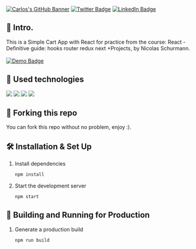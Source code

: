 [![Carlos's GitHub Banner](https://raw.githubusercontent.com/carlosmrtzodev/carlosmrtzodev/master/assets/BannerWork.png)](https://github.com/carlosmrtzodev/)
[![Twitter Badge](https://img.shields.io/badge/Twitter-Profile-informational?style=for-the-badge&logo=twitter&logoColor=edf2f4&color=ef233c&labelColor=2b2d42)](https://twitter.com/carlosmrtzodev)
[![LinkedIn Badge](https://img.shields.io/badge/LinkedIn-Profile-informational?style=for-the-badge&logo=linkedin&logoColor=edf2f4&color=ef233c&labelColor=2b2d42)](https://www.linkedin.com/in/carlosmrtzodev/)

## 📄 Intro.

This is a Simple Cart App with React for practice from the course:
React - Definitive guide: hooks router redux next +Projects, by Nicolas Schurmann. <br><br>
[![Demo Badge](https://img.shields.io/badge/Demo%20Link-informational?style=for-the-badge&color=ef233c&labelColor=2b2d42)](https://cart-app-ten.vercel.app/)

## 💼 Used technologies

![](https://img.shields.io/badge/Markup-HTML-informational?style=for-the-badge&logo=html5&logoColor=edf2f4&color=ef233c&labelColor=2b2d42)
![](https://img.shields.io/badge/Style-CSS-informational?style=for-the-badge&logo=css3&logoColor=edf2f4&color=ef233c&labelColor=2b2d42)
![](https://img.shields.io/badge/Code-JavaScript-informational?style=for-the-badge&logo=JavaScript&logoColor=edf2f4&color=ef233c&labelColor=2b2d42)
![](https://img.shields.io/badge/Code-React.js-informational?style=for-the-badge&logo=react&logoColor=edf2f4&color=ef233c&labelColor=2b2d42)

## 🚨 Forking this repo

You can fork this repo without no problem, enjoy :).

## 🛠 Installation & Set Up

1. Install dependencies

   ```sh
   npm install
   ```

2. Start the development server

   ```sh
   npm start
   ```

## 🚀 Building and Running for Production

1. Generate a production build

   ```sh
   npm run build
   ```
